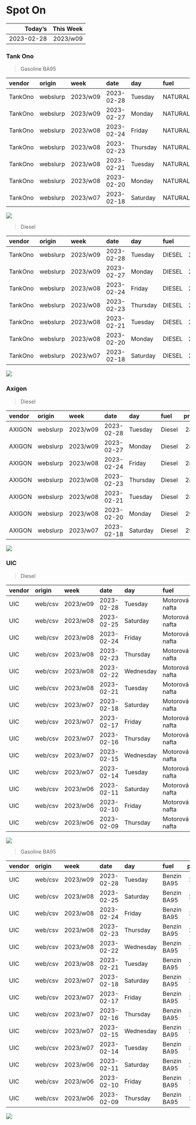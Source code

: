 Spot On
================

|    Today’s | This Week |
|-----------:|----------:|
| 2023-02-28 |  2023/w09 |

### Tank Ono

> Gasoline BA95

| vendor  | origin   | week     | date       | day      | fuel      | price | PriceVAT |
|:--------|:---------|:---------|:-----------|:---------|:----------|------:|---------:|
| TankOno | webslurp | 2023/w09 | 2023-02-28 | Tuesday  | NATURAL95 | 29.67 |     35.9 |
| TankOno | webslurp | 2023/w09 | 2023-02-27 | Monday   | NATURAL95 | 29.67 |     35.9 |
| TankOno | webslurp | 2023/w08 | 2023-02-24 | Friday   | NATURAL95 | 29.67 |     35.9 |
| TankOno | webslurp | 2023/w08 | 2023-02-23 | Thursday | NATURAL95 | 30.17 |     36.5 |
| TankOno | webslurp | 2023/w08 | 2023-02-21 | Tuesday  | NATURAL95 | 30.17 |     36.5 |
| TankOno | webslurp | 2023/w08 | 2023-02-20 | Monday   | NATURAL95 | 30.17 |     36.5 |
| TankOno | webslurp | 2023/w07 | 2023-02-18 | Saturday | NATURAL95 | 30.17 |     36.5 |

<img src="SpotOn_files/figure-gfm/tono-ba95-1.png" style="display: block; margin: auto auto auto 0;" />

> Diesel

| vendor  | origin   | week     | date       | day      | fuel   | price | PriceVAT |
|:--------|:---------|:---------|:-----------|:---------|:-------|------:|---------:|
| TankOno | webslurp | 2023/w09 | 2023-02-28 | Tuesday  | DIESEL | 28.02 |     33.9 |
| TankOno | webslurp | 2023/w09 | 2023-02-27 | Monday   | DIESEL | 28.02 |     33.9 |
| TankOno | webslurp | 2023/w08 | 2023-02-24 | Friday   | DIESEL | 28.02 |     33.9 |
| TankOno | webslurp | 2023/w08 | 2023-02-23 | Thursday | DIESEL | 28.02 |     33.9 |
| TankOno | webslurp | 2023/w08 | 2023-02-21 | Tuesday  | DIESEL | 28.02 |     33.9 |
| TankOno | webslurp | 2023/w08 | 2023-02-20 | Monday   | DIESEL | 28.02 |     33.9 |
| TankOno | webslurp | 2023/w07 | 2023-02-18 | Saturday | DIESEL | 28.02 |     33.9 |

<img src="SpotOn_files/figure-gfm/tono-diesel-1.png" style="display: block; margin: auto auto auto 0;" />

### Axigon

> Diesel

| vendor | origin   | week     | date       | day      | fuel   | price | PriceVAT |
|:-------|:---------|:---------|:-----------|:---------|:-------|------:|---------:|
| AXIGON | webslurp | 2023/w09 | 2023-02-28 | Tuesday  | Diesel |  28.8 |     34.8 |
| AXIGON | webslurp | 2023/w09 | 2023-02-27 | Monday   | Diesel |  28.9 |     35.0 |
| AXIGON | webslurp | 2023/w08 | 2023-02-24 | Friday   | Diesel |  28.9 |     35.0 |
| AXIGON | webslurp | 2023/w08 | 2023-02-23 | Thursday | Diesel |  28.9 |     35.0 |
| AXIGON | webslurp | 2023/w08 | 2023-02-21 | Tuesday  | Diesel |  28.9 |     35.0 |
| AXIGON | webslurp | 2023/w08 | 2023-02-20 | Monday   | Diesel |  29.2 |     35.4 |
| AXIGON | webslurp | 2023/w07 | 2023-02-18 | Saturday | Diesel |  29.2 |     35.4 |

<img src="SpotOn_files/figure-gfm/axigon-diesel-1.png" style="display: block; margin: auto auto auto 0;" />

### UIC

> Diesel

| vendor | origin  | week     | date       | day       | fuel           | price | priceVAT |
|:-------|:--------|:---------|:-----------|:----------|:---------------|------:|---------:|
| UIC    | web/csv | 2023/w09 | 2023-02-28 | Tuesday   | Motorová nafta |  27.6 |     33.4 |
| UIC    | web/csv | 2023/w08 | 2023-02-25 | Saturday  | Motorová nafta |  27.1 |     32.8 |
| UIC    | web/csv | 2023/w08 | 2023-02-24 | Friday    | Motorová nafta |  27.1 |     32.8 |
| UIC    | web/csv | 2023/w08 | 2023-02-23 | Thursday  | Motorová nafta |  27.2 |     32.9 |
| UIC    | web/csv | 2023/w08 | 2023-02-22 | Wednesday | Motorová nafta |  27.3 |     33.0 |
| UIC    | web/csv | 2023/w08 | 2023-02-21 | Tuesday   | Motorová nafta |  27.2 |     32.9 |
| UIC    | web/csv | 2023/w07 | 2023-02-18 | Saturday  | Motorová nafta |  27.3 |     33.0 |
| UIC    | web/csv | 2023/w07 | 2023-02-17 | Friday    | Motorová nafta |  27.2 |     32.9 |
| UIC    | web/csv | 2023/w07 | 2023-02-16 | Thursday  | Motorová nafta |  27.5 |     33.3 |
| UIC    | web/csv | 2023/w07 | 2023-02-15 | Wednesday | Motorová nafta |  27.6 |     33.4 |
| UIC    | web/csv | 2023/w07 | 2023-02-14 | Tuesday   | Motorová nafta |  27.7 |     33.5 |
| UIC    | web/csv | 2023/w06 | 2023-02-11 | Saturday  | Motorová nafta |  27.5 |     33.3 |
| UIC    | web/csv | 2023/w06 | 2023-02-10 | Friday    | Motorová nafta |  27.6 |     33.4 |
| UIC    | web/csv | 2023/w06 | 2023-02-09 | Thursday  | Motorová nafta |  27.7 |     33.5 |

<img src="SpotOn_files/figure-gfm/uic-diesel-1.png" style="display: block; margin: auto auto auto 0;" />

> Gasoline BA95

| vendor | origin  | week     | date       | day       | fuel        | price | priceVAT |
|:-------|:--------|:---------|:-----------|:----------|:------------|------:|---------:|
| UIC    | web/csv | 2023/w09 | 2023-02-28 | Tuesday   | Benzin BA95 |  29.4 |     35.6 |
| UIC    | web/csv | 2023/w08 | 2023-02-25 | Saturday  | Benzin BA95 |  29.5 |     35.7 |
| UIC    | web/csv | 2023/w08 | 2023-02-24 | Friday    | Benzin BA95 |  29.5 |     35.7 |
| UIC    | web/csv | 2023/w08 | 2023-02-23 | Thursday  | Benzin BA95 |  29.6 |     35.8 |
| UIC    | web/csv | 2023/w08 | 2023-02-22 | Wednesday | Benzin BA95 |  29.7 |     35.9 |
| UIC    | web/csv | 2023/w08 | 2023-02-21 | Tuesday   | Benzin BA95 |  29.6 |     35.8 |
| UIC    | web/csv | 2023/w07 | 2023-02-18 | Saturday  | Benzin BA95 |  29.7 |     35.9 |
| UIC    | web/csv | 2023/w07 | 2023-02-17 | Friday    | Benzin BA95 |  29.7 |     35.9 |
| UIC    | web/csv | 2023/w07 | 2023-02-16 | Thursday  | Benzin BA95 |  29.7 |     35.9 |
| UIC    | web/csv | 2023/w07 | 2023-02-15 | Wednesday | Benzin BA95 |  30.1 |     36.4 |
| UIC    | web/csv | 2023/w07 | 2023-02-14 | Tuesday   | Benzin BA95 |  30.0 |     36.3 |
| UIC    | web/csv | 2023/w06 | 2023-02-11 | Saturday  | Benzin BA95 |  29.7 |     35.9 |
| UIC    | web/csv | 2023/w06 | 2023-02-10 | Friday    | Benzin BA95 |  29.8 |     36.1 |
| UIC    | web/csv | 2023/w06 | 2023-02-09 | Thursday  | Benzin BA95 |  29.8 |     36.1 |

<img src="SpotOn_files/figure-gfm/uic-ba95-1.png" style="display: block; margin: auto auto auto 0;" />
